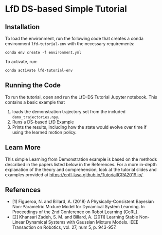 # LfD DS-based Simple Tutorial

## Installation 

To load the environment, run the following code that creates a conda environment `lfd-tutorial-env` with the necessary requirements: 
```
conda env create -f environment.yml
```
To activate, run: 
```
conda activate lfd-tutorial-env
```

## Running the Code
To run the tutorial, open and run the LfD-DS Tutorial Jupyter notebook. This contains a basic example that 
1. loads the demonstration trajectory set from the included `demo_trajectories.npy`. 
2. Runs a DS-based LfD Example
3. Prints the results, including how the state would evolve over time if using the learned motion policy. 

## Learn More

This simple Learning from Demonstration example is based on the methods described in the papers listed below in the References. For a more in-depth explanation of the theory and comprehension, look at the tutorial slides and examples provided at https://epfl-lasa.github.io/TutorialICRA2019.io/. 

## References
* [1] Figueroa, N. and Billard, A. (2018) A Physically-Consistent Bayesian Non-Parametric Mixture Model for Dynamical System Learning. In Proceedings of the 2nd Conference on Robot Learning (CoRL).
* [2] Khansari Zadeh, S. M. and Billard, A. (2011) Learning Stable Non-Linear Dynamical Systems with Gaussian Mixture Models. IEEE Transaction on Robotics, vol. 27, num 5, p. 943-957.